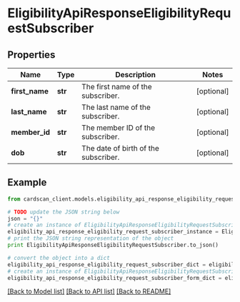 # EligibilityApiResponseEligibilityRequestSubscriber


## Properties
Name | Type | Description | Notes
------------ | ------------- | ------------- | -------------
**first_name** | **str** | The first name of the subscriber. | [optional] 
**last_name** | **str** | The last name of the subscriber. | [optional] 
**member_id** | **str** | The member ID of the subscriber. | [optional] 
**dob** | **str** | The date of birth of the subscriber. | [optional] 

## Example

```python
from cardscan_client.models.eligibility_api_response_eligibility_request_subscriber import EligibilityApiResponseEligibilityRequestSubscriber

# TODO update the JSON string below
json = "{}"
# create an instance of EligibilityApiResponseEligibilityRequestSubscriber from a JSON string
eligibility_api_response_eligibility_request_subscriber_instance = EligibilityApiResponseEligibilityRequestSubscriber.from_json(json)
# print the JSON string representation of the object
print EligibilityApiResponseEligibilityRequestSubscriber.to_json()

# convert the object into a dict
eligibility_api_response_eligibility_request_subscriber_dict = eligibility_api_response_eligibility_request_subscriber_instance.to_dict()
# create an instance of EligibilityApiResponseEligibilityRequestSubscriber from a dict
eligibility_api_response_eligibility_request_subscriber_form_dict = eligibility_api_response_eligibility_request_subscriber.from_dict(eligibility_api_response_eligibility_request_subscriber_dict)
```
[[Back to Model list]](../README.md#documentation-for-models) [[Back to API list]](../README.md#documentation-for-api-endpoints) [[Back to README]](../README.md)


